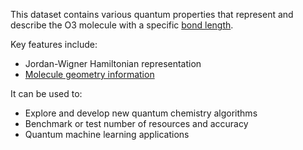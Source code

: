 This dataset contains various quantum properties that represent and describe the O3 molecule with a specific [bond length](https://en.wikipedia.org/wiki/Bond_length).

Key features include:

- Jordan-Wigner Hamiltonian representation
- [Molecule geometry information](https://pennylane.ai/qml/demos/tutorial_quantum_chemistry)

It can be used to:

- Explore and develop new quantum chemistry algorithms 
- Benchmark or test number of resources and accuracy
- Quantum machine learning applications
